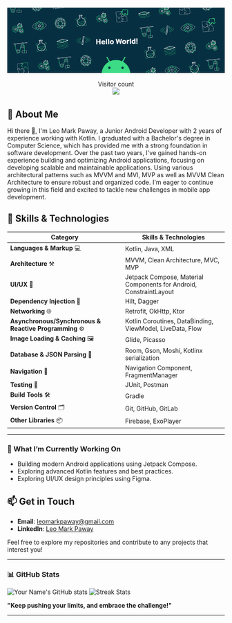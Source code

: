 <p align="center">
  <img src="https://github.com/leomarkpaway/leomarkpaway/blob/main/assets/banner.gif" alt="Banner" />
</p>
<p align="center"> 
  Visitor count<br>
  <img src="https://profile-counter.glitch.me/leomarkpaway/count.svg" />
</p>

## 🚀 About Me
Hi there 👋, I'm Leo Mark Paway, a Junior Android Developer with 2 years of experience working with Kotlin. I graduated with a Bachelor's degree in Computer Science, which has provided me with a strong foundation in software development. Over the past two years, I've gained hands-on experience building and optimizing Android applications, focusing on developing scalable and maintainable applications. Using various architectural patterns such as MVVM and MVI, MVP as well as MVVM Clean Architecture to ensure robust and organized code. I'm eager to continue growing in this field and excited to tackle new challenges in mobile app development.

## 🔧 Skills & Technologies

| Category                             | Skills & Technologies                                                                                 |
|-----------------------------------------|-------------------------------------------------------------------------------------------------------|
| **Languages & Markup** 💻            | Kotlin, Java, XML |
| **Architecture** ⚒️                  | MVVM, Clean Architecture, MVC, MVP |
| **UI/UX** 🎨                         | Jetpack Compose, Material Components for Android, ConstraintLayout |
| **Dependency Injection** 💉          | Hilt, Dagger |
| **Networking** 🌐                    | Retrofit, OkHttp, Ktor |
| **Asynchronous/Synchronous & Reactive Programming** ⚙️ | Kotlin Coroutines, DataBinding, ViewModel, LiveData, Flow   |
| **Image Loading & Caching** 🖼️       | Glide, Picasso |
| **Database & JSON Parsing** 💾       | Room, Gson, Moshi, Kotlinx serialization |
| **Navigation** 🧭                    | Navigation Component, FragmentManager   |
| **Testing** 🧪                       | JUnit, Postman |
| **Build Tools** 🛠️                   | Gradle    |
| **Version Control** 🗂️               | Git, GitHub, GitLab 
| **Other Libraries** 📦               | Firebase, ExoPlayer |

---

### 🌱 What I’m Currently Working On
- Building modern Android applications using Jetpack Compose.
- Exploring advanced Kotlin features and best practices.
- Exploring UI/UX design principles using Figma.

## 📫 Get in Touch
- **Email**: leomarkpaway@gmail.com
- **LinkedIn**: [Leo Mark Paway](https://linkedin.com/in/yourprofile)

Feel free to explore my repositories and contribute to any projects that interest you!

---

### 📊 GitHub Stats

![Your Name's GitHub stats](https://github-readme-stats.vercel.app/api?username=leomarkpaway&show_icons=true&theme=dark)  ![Streak Stats](https://github-readme-streak-stats.herokuapp.com/?user=leomarkpaway&theme=dark)

**"Keep pushing your limits, and embrace the challenge!"**

---

<!--
**leomarkpaway/leomarkpaway** is a ✨ _special_ ✨ repository because its `README.md` (this file) appears on your GitHub profile.

Here are some ideas to get you started:

- 🔭 I’m currently working on ...
- 🌱 I’m currently learning ...
- 👯 I’m looking to collaborate on ...
- 🤔 I’m looking for help with ...
- 💬 Ask me about ...
- 📫 How to reach me: ...
- 😄 Pronouns: ...
- ⚡ Fun fact: ...
-->
